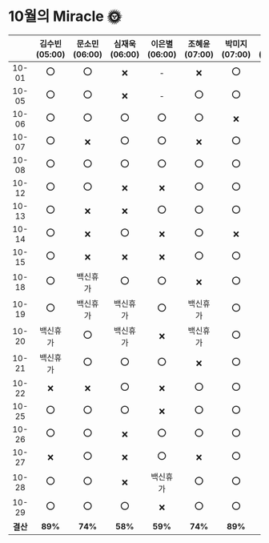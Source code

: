 # 10월의 Miracle 🌞

|          | 김수빈(05:00) | 문소민(06:00) | 심재욱(06:00) | 이은별(06:00) | 조혜윤(07:00) | 박미지(07:00) | 하태린(08:00) |
| :------: | :-----------: | :-----------: | :-----------: | :-----------: | :-----------: | :-----------: | :-----------: |
|  10-01   |       ⭕       |       ⭕       |       ❌       |       -       |       ❌       |       ⭕       |       ⭕       |
|  10-05   |       ⭕       |       ⭕       |       ❌       |       -       |       ⭕       |       ⭕       |       ⭕       |
|  10-06   |       ⭕       |       ⭕       |       ⭕       |       ⭕       |       ⭕       |       ❌       |       ⭕       |
|  10-07   |       ⭕       |       ❌       |       ⭕       |       ⭕       |       ❌       |       ⭕       |       ❌       |
|  10-08   |       ⭕       |       ⭕       |       ⭕       |       ⭕       |       ⭕       |       ⭕       |       ❌       |
|  10-12   |       ⭕       |       ⭕       |       ❌       |       ❌       |       ⭕       |       ⭕       |       ❌       |
|  10-13   |       ⭕       |       ❌       |       ❌       |       ⭕       |       ⭕       |       ⭕       |       -       |
|  10-14   |       ⭕       |       ❌       |       ⭕       |       ❌       |       ⭕       |       ❌       |       -       |
|  10-15   |       ⭕       |       ❌       |       ❌       |       ❌       |       ⭕       |       ⭕       |       -       |
|  10-18   |       ⭕       |   백신휴가    |       ⭕       |       ⭕       |       ❌       |       ⭕       |       -       |
|  10-19   |       ⭕       |   백신휴가    |   백신휴가    |       ⭕       |   백신휴가    |       ⭕       |       -       |
|  10-20   |   백신휴가    |       ⭕       |   백신휴가    |       ❌       |   백신휴가    |       ⭕       |       -       |
|  10-21   |   백신휴가    |       ⭕       |       ⭕       |       ⭕       |       ❌       |       ⭕       |       -       |
|  10-22   |       ❌       |       ❌       |       ⭕       |       ❌       |       ⭕       |       ⭕       |       -       |
|  10-25   |       ⭕       |       ⭕       |       ⭕       |       ❌       |       ⭕       |       ⭕       |       -       |
|  10-26   |       ⭕       |       ⭕       |       ❌       |       ⭕       |       ⭕       |       ⭕       |       -       |
|  10-27   |       ❌       |       ⭕       |       ❌       |       ⭕       |       ❌       |       ⭕       |       -       |
|  10-28   |       ⭕       |       ⭕       |       ❌       |   백신휴가    |       ⭕       |       ⭕       |       -       |
|  10-29   |       ⭕       |       ⭕       |       ⭕       |       ❌       |       ⭕       |       ⭕       |       -       |
| **결산** |    **89%**    |    **74%**    |    **58%**    |    **59%**    |    **74%**    |    **89%**    |    **50%**    |

